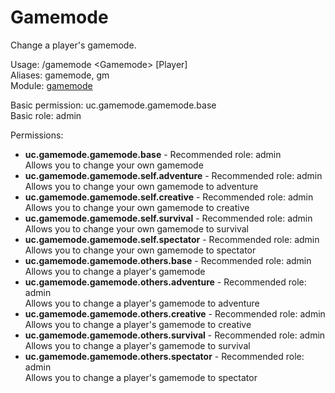 Gamemode
====
Change a player's gamemode.

Usage: /gamemode \<Gamemode\> \[Player\]<br>
Aliases: gamemode, gm<br>
Module: [gamemode](../modules/gamemode.md)<br>

Basic permission: uc.gamemode.gamemode.base<br>
Basic role: admin<br>

Permissions: <br>
* **uc.gamemode.gamemode.base** - Recommended role: admin<br>Allows you to change your own gamemode
* **uc.gamemode.gamemode.self.adventure** - Recommended role: admin<br>Allows you to change your own gamemode to adventure
* **uc.gamemode.gamemode.self.creative** - Recommended role: admin<br>Allows you to change your own gamemode to creative
* **uc.gamemode.gamemode.self.survival** - Recommended role: admin<br>Allows you to change your own gamemode to survival
* **uc.gamemode.gamemode.self.spectator** - Recommended role: admin<br>Allows you to change your own gamemode to spectator
* **uc.gamemode.gamemode.others.base** - Recommended role: admin<br>Allows you to change a player's gamemode
* **uc.gamemode.gamemode.others.adventure** - Recommended role: admin<br>Allows you to change a player's gamemode to adventure
* **uc.gamemode.gamemode.others.creative** - Recommended role: admin<br>Allows you to change a player's gamemode to creative
* **uc.gamemode.gamemode.others.survival** - Recommended role: admin<br>Allows you to change a player's gamemode to survival
* **uc.gamemode.gamemode.others.spectator** - Recommended role: admin<br>Allows you to change a player's gamemode to spectator
